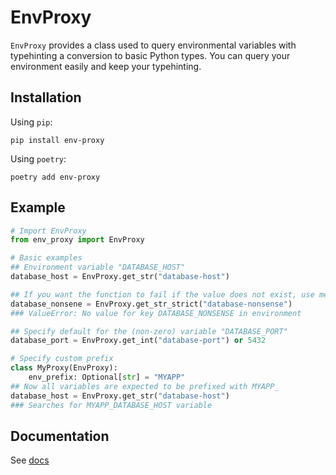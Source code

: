 # EnvProxy

`EnvProxy` provides a class used to query environmental variables with typehinting a conversion to basic Python types.
You can query your environment easily and keep your typehinting.

## Installation

Using `pip`:

```console
pip install env-proxy
```

Using `poetry`:

```console
poetry add env-proxy
```

## Example

```python
# Import EnvProxy
from env_proxy import EnvProxy

# Basic examples
## Environment variable "DATABASE_HOST"
database_host = EnvProxy.get_str("database-host")

## If you want the function to fail if the value does not exist, use methods with `_strict` suffix
database_nonsene = EnvProxy.get_str_strict("database-nonsense")
### ValueError: No value for key DATABASE_NONSENSE in environment

## Specify default for the (non-zero) variable "DATABASE_PORT"
database_port = EnvProxy.get_int("database-port") or 5432

# Specify custom prefix
class MyProxy(EnvProxy):
    env_prefix: Optional[str] = "MYAPP"
## Now all variables are expected to be prefixed with MYAPP_
database_host = EnvProxy.get_str("database-host")
### Searches for MYAPP_DATABASE_HOST variable
```

## Documentation

See [docs](https://tomasvotava.github.io/env-proxy/)
